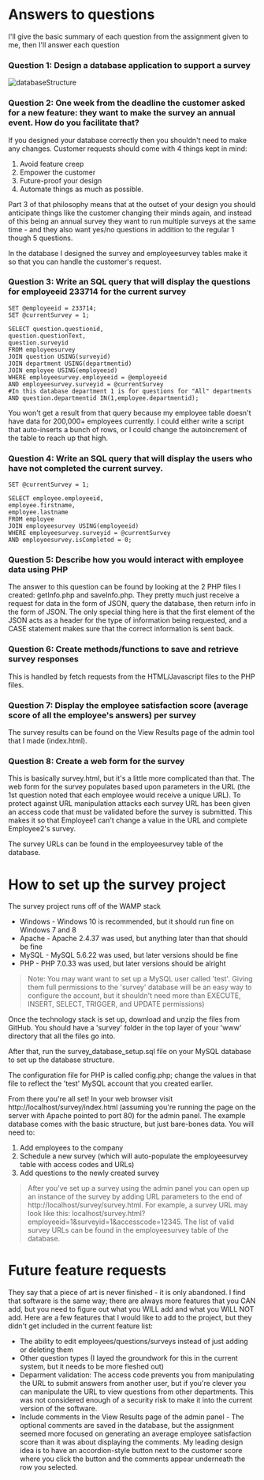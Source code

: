 # Answers to questions

I'll give the basic summary of each question from the assignment given to me, then I'll answer each question

### Question 1: Design a database application to support a survey
![databaseStructure](https://user-images.githubusercontent.com/22581418/90714843-36175480-e26e-11ea-8651-b6d499134482.png)

### Question 2: One week from the deadline the customer asked for a new feature: they want to make the survey an annual event. How do you facilitate that?
If you designed your database correctly then you shouldn't need to make any changes. Customer requests should come with 4 things kept in mind:
1. Avoid feature creep
1. Empower the customer
1. Future-proof your design
1. Automate things as much as possible.

Part 3 of that philosophy means that at the outset of your design you should anticipate things like the customer changing their minds again, and instead of this being an annual survey they want to run multiple surveys at the same time - and they also want yes/no questions in addition to the regular 1 though 5 questions.

In the database I designed the survey and employeesurvey tables make it so that you can handle the customer's request.

### Question 3: Write an SQL query that will display the questions for employeeid 233714 for the current survey
```mysql
SET @employeeid = 233714;
SET @currentSurvey = 1;

SELECT question.questionid, 
question.questionText,
question.surveyid
FROM employeesurvey
JOIN question USING(surveyid)
JOIN department USING(departmentid)
JOIN employee USING(employeeid)
WHERE employeesurvey.employeeid = @employeeid
AND employeesurvey.surveyid = @currentSurvey
#In this database department 1 is for questions for "All" departments
AND question.departmentid IN(1,employee.departmentid);
```

You won't get a result from that query because my employee table doesn't have data for 200,000+ employees currently. I could either write a script that auto-inserts a bunch of rows, or I could change the autoincrement of the table to reach up that high.

### Question 4: Write an SQL query that will display the users who have not completed the current survey.
```mysql
SET @currentSurvey = 1;

SELECT employee.employeeid,
employee.firstname,
employee.lastname
FROM employee
JOIN employeesurvey USING(employeeid)
WHERE employeesurvey.surveyid = @currentSurvey
AND employeesurvey.isCompleted = 0;
```

### Question 5: Describe how you would interact with employee data using PHP
The answer to this question can be found by looking at the 2 PHP files I created: getInfo.php and saveInfo.php. They pretty much just receive a request for data in the form of JSON, query the database, then return info in the form of JSON. The only special thing here is that the first element of the JSON acts as a header for the type of information being requested, and a CASE statement makes sure that the correct information is sent back.

### Question 6: Create methods/functions to save and retrieve survey responses
This is handled by fetch requests from the HTML/Javascript files to the PHP files.

### Question 7: Display the employee satisfaction score (average score of all the employee's answers) per survey
The survey results can be found on the View Results page of the admin tool that I made (index.html).

### Question 8: Create a web form for the survey
This is basically survey.html, but it's a little more complicated than that. The web form for the survey populates based upon parameters in the URL (the 1st question noted that each employee would receive a unique URL). To protect against URL manipulation attacks each survey URL has been given an access code that must be validated before the survey is submitted. This makes it so that Employee1 can't change a value in the URL and complete Employee2's survey.

The survey URLs can be found in the employeesurvey table of the database.

# How to set up the survey project
The survey project runs off of the WAMP stack
* Windows - Windows 10 is recommended, but it should run fine on Windows 7 and 8
* Apache - Apache 2.4.37 was used, but anything later than that should be fine
* MySQL - MySQL 5.6.22 was used, but later versions should be fine
* PHP - PHP 7.0.33 was used, but later versions should be alright

>Note: You may want want to set up a MySQL user called 'test'. Giving them full permissions to the 'survey' database will be an easy way to configure the account, but it shouldn't need more than EXECUTE, INSERT, SELECT, TRIGGER, and UPDATE permissions)

Once the technology stack is set up, download and unzip the files from GitHub. You should have a 'survey' folder in the top layer of your 'www' directory that all the files go into.

After that, run the survey_database_setup.sql file on your MySQL database to set up the database structure.

The configuration file for PHP is called config.php; change the values in that file to reflect the 'test' MySQL account that you created earlier.

From there you're all set! In your web browser visit http://localhost/survey/index.html (assuming you're running the page on the server with Apache pointed to port 80) for the admin panel. The example database comes with the basic structure, but just bare-bones data. You will need to:
1. Add employees to the company
1. Schedule a new survey (which will auto-populate the employeesurvey table with access codes and URLs)
1. Add questions to the newly created survey

>After you've set up a survey using the admin panel you can open up an instance of the survey by adding URL parameters to the end of http://localhost/survey/survey.html. For example, a survey URL may look like this: localhost/survey.html?employeeid=1&surveyid=1&accesscode=12345. The list of valid survey URLs can be found in the employeesurvey table of the database.

# Future feature requests
They say that a piece of art is never finished - it is only abandoned. I find that software is the same way; there are always more features that you CAN add, but you need to figure out what you WILL add and what you WILL NOT add. Here are a few features that I would like to add to the project, but they didn't get included in the current feature list:

* The ability to edit employees/questions/surveys instead of just adding or deleting them
* Other question types (I layed the groundwork for this in the current system, but it needs to be more fleshed out)
* Deparment validation: The access code prevents you from manipulating the URL to submit answers from another user, but if you're clever you can manipulate the URL to view questions from other departments. This was not considered enough of a security risk to make it into the current version of the software.
* Include comments in the View Results page of the admin panel - The optional comments are saved in the database, but the assignment seemed more focused on generating an average employee satisfaction score than it was about displaying the comments. My leading design idea is to have an accordion-style button next to the customer score where you click the button and the comments appear underneath the row you selected.
